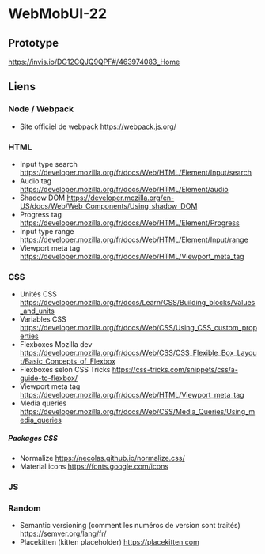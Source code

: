 # WebMobUI-22

## Prototype
https://invis.io/DG12CQJQ9QPF#/463974083_Home

## Liens

### Node / Webpack
- Site officiel de webpack https://webpack.js.org/

### HTML
- Input type search https://developer.mozilla.org/fr/docs/Web/HTML/Element/Input/search
- Audio tag https://developer.mozilla.org/fr/docs/Web/HTML/Element/audio
- Shadow DOM https://developer.mozilla.org/en-US/docs/Web/Web_Components/Using_shadow_DOM
- Progress tag https://developer.mozilla.org/fr/docs/Web/HTML/Element/Progress
- Input type range https://developer.mozilla.org/fr/docs/Web/HTML/Element/Input/range
- Viewport meta tag https://developer.mozilla.org/fr/docs/Web/HTML/Viewport_meta_tag

### CSS
- Unités CSS https://developer.mozilla.org/fr/docs/Learn/CSS/Building_blocks/Values_and_units
- Variables CSS https://developer.mozilla.org/fr/docs/Web/CSS/Using_CSS_custom_properties
- Flexboxes Mozilla dev https://developer.mozilla.org/fr/docs/Web/CSS/CSS_Flexible_Box_Layout/Basic_Concepts_of_Flexbox
- Flexboxes selon CSS Tricks https://css-tricks.com/snippets/css/a-guide-to-flexbox/
- Viewport meta tag https://developer.mozilla.org/fr/docs/Web/HTML/Viewport_meta_tag
- Media queries https://developer.mozilla.org/fr/docs/Web/CSS/Media_Queries/Using_media_queries

##### Packages CSS
- Normalize https://necolas.github.io/normalize.css/
- Material icons https://fonts.google.com/icons

### JS

### Random
- Semantic versioning (comment les numéros de version sont traités) https://semver.org/lang/fr/
- Placekitten (kitten placeholder) https://placekitten.com
